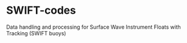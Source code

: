 # SWIFT-codes
Data handling and processing for Surface Wave Instrument Floats with Tracking (SWIFT buoys)
